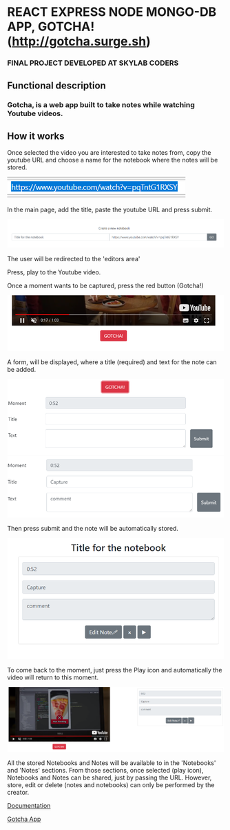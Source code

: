 # REACT EXPRESS NODE MONGO-DB APP, GOTCHA! (http://gotcha.surge.sh)

### FINAL PROJECT DEVELOPED AT SKYLAB CODERS

## Functional description

### Gotcha, is a web app built to take notes while watching Youtube videos.

## How it works

Once selected the video you are interested to take notes from, copy the youtube URL and choose a name for the notebook where the notes will be stored.

![00](docs/images/copy.png)

In the main page, add the title, paste the youtube URL and press submit.

![01](docs/images/paste.png)

The user will be redirected to the 'editors area'

Press, play to the Youtube video.

Once a moment wants to be captured, press the red button (Gotcha!)

![02](docs/images/press.png)

A form, will be displayed, where a title (required) and text for the note can be added.

![03](docs/images/edit.png)
![04](docs/images/submit.png)

Then press submit and the note will be automatically stored.

![05](docs/images/side.png)

To come back to the moment, just press the Play icon and automatically the video will return to this moment.

![06](docs/images/moment.png)

All the stored Notebooks and Notes will be available to in the 'Notebooks' and 'Notes' sections. From those sections, once selected (play icon), Notebooks and Notes can be shared, just by passing the URL. However, store, edit or delete (notes and notebooks) can only be performed by the creator.






[Documentation](docs/)

[Gotcha App](http://gotcha.surge.sh)